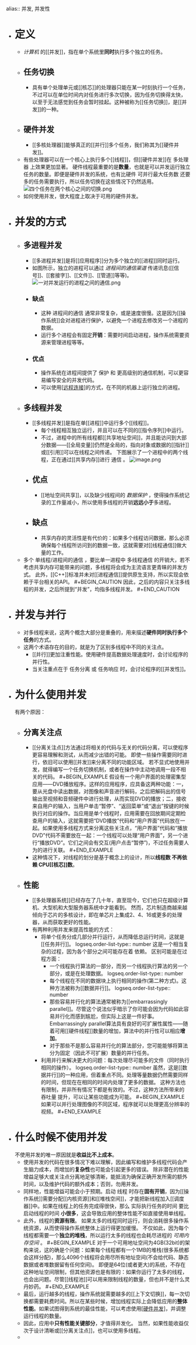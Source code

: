 alias:: 并发, 并发性

- # 定义
	- *计算机* 的[[并发]]，指在单个系统里**同时**执行多个独立的任务。
	- ## 任务切换
		- 具有单个处理单元或[[核芯]]的处理器只能在某一时刻执行一个任务，不过可以在单位时间内对任务进行多次切换，因为任务切换得太快，以至于无法感觉到任务会暂时挂起。这种被称为[[任务切换]]，是[[并发]]的一种。
	- ## 硬件并发
		- [[多核处理器]]能够真正的[[并行]]多个任务，我们称其为[[硬件并发]]。
	- 有些处理器可以在一个核心上执行多个[[线程]]，但[[硬件并发]]在 多处理器 上效果更加显著。
	  硬件线程最重要的是**数量**，也就是可以并发运行独立任务的数量。即便是硬件并发的系统，也有比硬件 可并行最大任务数 还要多的任务需要执行，所以任务切换在这些情况下仍然适用。
	  ![四个任务在两个核心之间的切换.png](../assets/image_1699887981532_0.png)
	- 如何使用并发，很大程度上取决于可用的硬件并发。
- # 并发的方式
	- ## 多进程并发
		- [[多进程并发]]是将[[应用程序]]分为多个独立的[[进程]]同时运行。
		- 如图所示，独立的进程可以通过 *进程间的通信渠道* 传递讯息([[信号]]、[[套接字]]、[[文件]]、[[管道]]等等)。
		  ![一对并发运行的进程之间的通信.png](../assets/image_1699888608777_0.png)
		- ### 缺点
			- 这种 进程间的通信 通常非常复杂，或是速度很慢。这是因为[[操作系统]]会对进程进行保护，以避免一个进程去修改另一个进程的数据。
			- 运行多个进程会有固定**开销**：需要时间启动进程，操作系统需要资源来管理进程等等。
		- ### 优点
			- 操作系统在进程间提供了 保护 和 更高级别的通信机制，可以更容易编写安全的并发代码。
			- 可以使用[[远程连接]](可能需要联网)的方式，在不同的机器上运行独立的进程。
	- ## 多线程并发
		- [[多线程并发]]是指在单[[进程]]中运行多个[[线程]]。
			- 每个线程相互独立运行，并且可以在不同的[[指令序列]]中运行。
			- 不过，进程中的所有线程都[[共享地址空间]]，并且能访问到大部分数据——[[全局变量]]仍然是全局的，指向对象或数据的[[指针]]或[[引用]]可以在线程之间传递。
			  下图展示了一个进程中的两个线程，正在通过[[共享内存]]进行 通信 。
			  ![image.png](../assets/image_1699889907028_0.png)
		- ## 优点
			- [[地址空间共享]]，以及缺少线程间的 *数据保护* ，使得操作系统记录的工作量减小，所以使用多线程的开销**远远小于**多进程。
		- ## 缺点
			- 共享内存的灵活性是有代价的：如果多个线程访问数据，那么必须确保每个线程所访问到的数据一致，这就需要对[[线程通信]]做大量的工作。
	- 多个 单线程/进程间的通信 ，要比单一进程中 多线程通信 的开销大，若不考虑共享内存可能带来的问题，多线程将会成为主流语言更青睐的并发方式。
	  此外，[[C++]]标准并未对[[进程通信]]提供原生支持，所以实现会依赖于平台相关的API。
	  #+BEGIN_CAUTION
	  因此，之后的内容只关注多线程的并发，之后所提到“并发”，均指多线程并发。
	  #+END_CAUTION
- # 并发与并行
	- 对多线程来说，这两个概念大部分是重叠的，用来描述**硬件同时执行多个任务**的方式。
	- 这两个术语存在的目的，就是为了区别多线程中不同的关注点。
		- [[并行]]更加注重性能。使用硬件提高数据处理速度时，会讨论程序的并行性。
		- 当关注重点在于 任务分离 或 任务响应 时，会讨论程序的[[并发性]]。
- # 为什么使用并发
  有两个原因：
	- ## 分离关注点
		- [[分离关注点]]方法通过将相关的代码与无关的代码分离，可以使程序更容易理解和测试，从而减少出错的可能。
		  即使一些操作需要同时进行，依旧可以使用[[并发]]来分离不同的功能区域。
		  若不显式地使用并发，就得编写一个任务切换机制，或者在操作中主动地调用一段不相关的代码。
		  #+BEGIN_EXAMPLE
		  假设有一个用户界面的处理密集型应用——DVD播放程序。这样的应用程序，应具备这两种功能：一，要从光盘中读出数据，对图像和声音进行解码，之后把解码出的信号输出至视频和音频硬件中进行处理，从而实现DVD的播放；二，接收来自用户的输入，当用户单击“暂停”、“返回菜单”或“退出”按键的时候执行对应的操作。当应用是单个线程时，应用需要在回放期间定期检查用户的输入，这就需要把“DVD播放”代码和“用户界面”代码放在一起。如果使用多线程方式来分离这些关注点，“用户界面”代码和“播放DVD”代码不需要放在一起：一个线程可以处理“用户界面”，另一个进行“播放DVD”。它们之间会有交互(用户点击“暂停”)，不过任务需要人为的进行关联。
		  #+END_EXAMPLE
		- 这种情况下，对线程的划分是基于概念上的设计，所以**线程数 不再依赖 CPU[[核芯]]数**。
	- ## 性能
		- [[多处理器系统]]已经存在了几十年，直至现今，它们也只在超级计算机、大型机和大型服务器系统中才能看到。
		  然而，芯片制造商越来越倾向于芯片的多核设计，即在单芯片上集成2、4、16或更多的处理器，从而获取更好的性能。
		- 有两种利用并发来提高性能的方式：
			- 将单个任务分成几部分并行运行，从而降低总运行时间，这就是[[任务并行]]。
			  logseq.order-list-type:: number
			  这是一个相当复杂的过程，因为各个部分之间可能存在着 依赖。
			  区别可能是在过程方面：
				- 一个线程执行算法的一部分，而另一个线程执行算法的另一个部分，或是在处理数据。
				  logseq.order-list-type:: number
				- 每个线程在不同的数据块上执行相同的操作(第二种方式)。这种方法被称为[[数据并行]]。
				  logseq.order-list-type:: number
				- 那些容易并行化的算法通常被称为[[embarrassingly parallel]]。尽管这个说法似乎暗示了你可能会因为代码如此容易并行化而感到尴尬，但实际上这是一件好事。
				  Embarrassingly parallel算法具有良好的可扩展性属性——随着可用[[硬件线程]]数量的增加，算法中的并行性可以相应**增加**。
				- 对于那些不是那么容易并行化的算法部分，您可能能够将算法分为固定（因此不可扩展）数量的并行任务。
			- 利用并行来解决更大的问题：每次处理尽可能多的文件（同时执行相同的操作）。
			  logseq.order-list-type:: number
			  虽然，这是[[数据并行]]的一种应用，但着重点不同。处理等量数据仍然需要同样的时间，但现在在相同的时间内处理了更多的数据。
			  这种方法也有限制，并非所有情况下都是有效的。不过，这种方法所带来的 吞吐量 提升，可以让某些功能成为可能。
			  #+BEGIN_EXAMPLE
			  如果可以并行处理图像的不同区域，程序就可以处理更高分辨率的视频。
			  #+END_EXAMPLE
- # 什么时候不使用并发
  不使用并发的唯一原因就是**收益比不上成本**。
	- 使用并发的代码在很多情况下难以理解，因此编写和维护多线程代码会产生脑力成本，而增加的**复杂性**也可能会引起更多的错误。
	  除非潜在的性能增益足够大或关注点分离地足够清晰，能抵消为确保正确开发所需的额外时间，以及维护代码的额外成本；否则，勿用并发。
	- 同样地，性能增益可能会小于预期。启动 线程 时存在**固有开销**，因为[[操作系统]]需要分配[[内核资源]]和[[堆栈空间]]，才能把新线程加入[[调度器]]中。如果在线程上的任务完成得很快，那么 实际执行任务的时间 要比 启动线程的时间 **小很多**，这会导致应用的整体性能不如直接使用单线程。
	- 此外，线程的**资源有限**。
	  如果太多的线程同时运行，则会消耗很多操作系统资源，从而使得操作系统整体上运行得更加缓慢。
	  不仅如此，因为每个线程都需要一个**独立的堆栈**，所以运行太多的线程也会耗尽进程的 *可用内存空间* 。
	  #+BEGIN_EXAMPLE
	  对于一个可用地址空间为4GB(32bit)的架构来说，这的确是个问题：如果每个线程都有一个1MB的堆栈(很多系统都会这样分配)，那么4096个线程将会用尽所有地址空间(不会给代码、静态数据或者堆数据留有任何空间)。
	  即便是64位(或者更大)的系统，不存在这种地址空间限制，但其他资源也是有限的：如果你运行了太多的线程，也会出问题。尽管[[线程池]]可以用来限制线程的数量，但也并不是什么灵丹妙药。
	  #+END_EXAMPLE
	- 最后，运行越多的线程，操作系统就需要越多的[[上下文切换]]，每一次切换都需要耗费时间。所以在某些时候，增加线程实际上会降低应用的**整体性能**。如果试图得到系统的最佳性能，可以考虑使用[[硬件并发]](或不用)，并调整运行线程的数量。
	- 因此，应用中**只有性能关键部分**，才值得并发化。
	  当然，如果性能收益仅次于设计清晰或[[分离关注点]]，也可以使用多线程。
	-